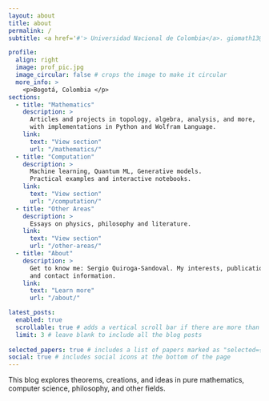 ```yaml
---
layout: about
title: about
permalink: /
subtitle: <a href='#'> Universidad Nacional de Colombia</a>. giomath13@gmail.com.

profile:
  align: right
  image: prof_pic.jpg
  image_circular: false # crops the image to make it circular
  more_info: >
    <p>Bogotá, Colombia </p>
sections:
  - title: "Mathematics"
    description: >
      Articles and projects in topology, algebra, analysis, and more,
      with implementations in Python and Wolfram Language.
    link:
      text: "View section"
      url: "/mathematics/"
  - title: "Computation"
    description: >
      Machine learning, Quantum ML, Generative models.
      Practical examples and interactive notebooks.
    link:
      text: "View section"
      url: "/computation/"
  - title: "Other Areas"
    description: >
      Essays on physics, philosophy and literature.
    link:
      text: "View section"
      url: "/other-areas/"
  - title: "About"
    description: >
      Get to know me: Sergio Quiroga‑Sandoval. My interests, publications,
      and contact information.
    link:
      text: "Learn more"
      url: "/about/"

latest_posts:
  enabled: true
  scrollable: true # adds a vertical scroll bar if there are more than 3 new posts items
  limit: 3 # leave blank to include all the blog posts
  
selected_papers: true # includes a list of papers marked as "selected={true}"
social: true # includes social icons at the bottom of the page
---
```


This blog explores theorems, creations, and ideas in pure mathematics, computer science, philosophy, and other fields.

